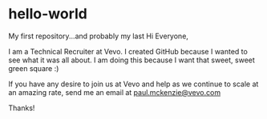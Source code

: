 # hello-world
My first repository...and probably my last
Hi Everyone,

I am a Technical Recruiter at Vevo. I created GitHub because I wanted to see what it was all about. I am doing this because I want that sweet, sweet green square :)

If you have any desire to join us at Vevo and help as we continue to scale at an amazing rate, send me an email at paul.mckenzie@vevo.com

Thanks!
